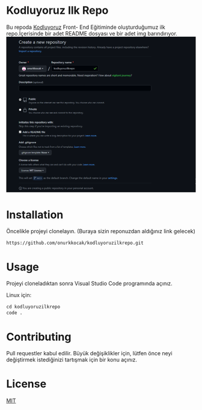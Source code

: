 # Kodluyoruz Ilk Repo
Bu repoda [Kodluyoruz](kodluyoruz.org) Front-
End Eğitiminde oluşturduğumuz ilk repo.İçerisinde bir adet README dosyası ve bir adet img barındırıyor.
![kodluyoruzilkrepo](/img/create_new_repo.PNG)
# Installation
Öncelikle projeyi clonelayın. (Buraya sizin reponuzdan aldığınız link gelecek)

``` 
https://github.com/onurkkocak/kodluyoruzilkrepo.git
```
# Usage
Projeyi cloneladıktan sonra Visual Studio Code programında açınız.

Linux için:
```
cd kodluyoruzilkrepo
code .
```
# Contributing
Pull requestler kabul edilir. Büyük değişiklikler için, lütfen önce neyi değiştirmek istediğinizi tartışmak için bir konu açınız.
# License
[MIT](https://choosealicense.com/licenses/mit/)